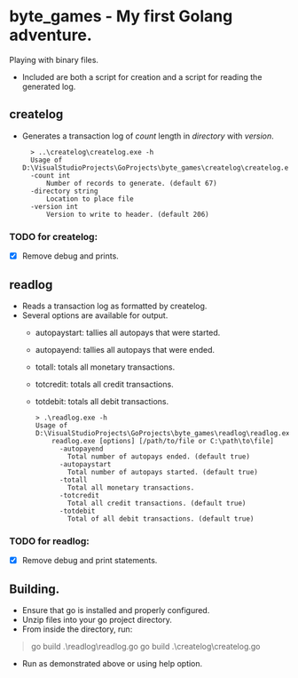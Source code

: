 # byte_games - My first Golang adventure.
Playing with binary files.
* Included are both a script for creation and a script for reading the generated log.

## createlog
* Generates a transaction log of *count* length in *directory* with *version*.

        > ..\createlog\createlog.exe -h
        Usage of D:\VisualStudioProjects\GoProjects\byte_games\createlog\createlog.exe:
        -count int
            Number of records to generate. (default 67)
        -directory string
            Location to place file
        -version int
            Version to write to header. (default 206)

### TODO for createlog: 
 - [x] Remove debug and prints.
    
## readlog
* Reads a transaction log as formatted by createlog. 
* Several options are available for output.
  * autopaystart: tallies all autopays that were started.
  * autopayend: tallies all autopays that were ended.
  * totall: totals all monetary transactions.
  * totcredit: totals all credit transactions.
  * totdebit: totals all debit transactions.

        > .\readlog.exe -h
        Usage of D:\VisualStudioProjects\GoProjects\byte_games\readlog\readlog.exe:
            readlog.exe [options] [/path/to/file or C:\path\to\file]
              -autopayend
                Total number of autopays ended. (default true)
              -autopaystart
                Total number of autopays started. (default true)
              -totall
                Total all monetary transactions.
              -totcredit
                Total all credit transactions. (default true)
              -totdebit
                Total of all debit transactions. (default true)
### TODO for readlog:
- [x] Remove debug and print statements.

## Building.
* Ensure that go is installed and properly configured. 
* Unzip files into your go project directory.
* From inside the directory, run:
>   go build .\readlog\readlog.go
>   go build .\createlog\createlog.go
* Run as demonstrated above or using help option.